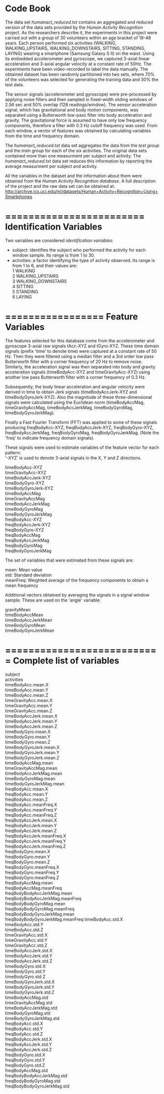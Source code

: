 Code Book
=========

The data set *humanact_reduced.txt* contains an aggregated and reduced version of the data sets provided by the *Human Activity Recognition* project. As the researchers describe it, the experiments in this project were carried out with a group of 30 volunteers within an age bracket of 19-48 years. Each person performed six activities (WALKING, WALKING_UPSTAIRS, WALKING_DOWNSTAIRS, SITTING, STANDING, LAYING) wearing a smartphone (Samsung Galaxy S II) on the waist. Using its embedded accelerometer and gyroscope, we captured 3-axial linear acceleration and 3-axial angular velocity at a constant rate of 50Hz. The experiments have been video-recorded to label the data manually. The obtained dataset has been randomly partitioned into two sets, where 70% of the volunteers was selected for generating the training data and 30% the test data.  

The sensor signals (accelerometer and gyroscope) were pre-processed by applying noise filters and then sampled in fixed-width sliding windows of 2.56 sec and 50% overlap (128 readings/window). The sensor acceleration signal, which has gravitational and body motion components, was separated using a Butterworth low-pass filter into body acceleration and gravity. The gravitational force is assumed to have only low frequency components, therefore a filter with 0.3 Hz cutoff frequency was used. From each window, a vector of features was obtained by calculating variables from the time and frequency domain.  

The *humanact_reduced.txt* data set aggregates the data from the *test group* and the *train group* for each of the six activities. The original data sets contained more than one measurment per subject and activity. The *humanact_reduced.txt* data set reduces this information by reporting the average measurment per subject and activity.   

All the  variables in the dataset and the information about them were obtained from the *Human Activity Recognition database*. A full description of the project and the raw data set can be obtained at:
http://archive.ics.uci.edu/ml/datasets/Human+Activity+Recognition+Using+Smartphones

========================
Identification Variables 
========================

Two variables are considered *identification variables*:  

- subject: identifies the subject who performed the activity for each window sample. Its range is from 1 to 30.  
- activities: a factor identifying the type of activity observed. Its range is from 1 to 6, and their values are:   
1 WALKING  
2 WALKING_UPSTAIRS  
3 WALKING_DOWNSTAIRS  
4 SITTING  
5 STANDING  
6 LAYING  

=================
Feature Variables 
=================

The features selected for this database come from the accelerometer and gyroscope 3-axial raw signals tAcc-XYZ and tGyro-XYZ. These time domain signals (prefix 'time' to denote time) were captured at a constant rate of 50 Hz. Then they were filtered using a median filter and a 3rd order low pass Butterworth filter with a corner frequency of 20 Hz to remove noise. Similarly, the acceleration signal was then separated into body and gravity acceleration signals (timeBodyAcc-XYZ and timeGravityAcc-XYZ) using another low pass Butterworth filter with a corner frequency of 0.3 Hz. 

Subsequently, the body linear acceleration and angular velocity were derived in time to obtain Jerk signals (timeBodyAccJerk-XYZ and timeBodyGyroJerk-XYZ). Also the magnitude of these three-dimensional signals were calculated using the Euclidean norm (timeBodyAccMag, timeGravityAccMag, timeBodyAccJerkMag, timeBodyGyroMag, timeBodyGyroJerkMag). 

Finally a Fast Fourier Transform (FFT) was applied to some of these signals producing freqBodyAcc-XYZ, freqBodyAccJerk-XYZ, freqBodyGyro-XYZ, freqBodyAccJerkMag, freqBodyGyroMag, freqBodyGyroJerkMag. (Note the 'freq' to indicate frequency domain signals). 

These signals were used to estimate variables of the feature vector for each pattern:  
'-XYZ' is used to denote 3-axial signals in the X, Y and Z directions.  

timeBodyAcc-XYZ  
timeGravityAcc-XYZ  
timeBodyAccJerk-XYZ  
timeBodyGyro-XYZ  
timeBodyGyroJerk-XYZ  
timeBodyAccMag  
timeGravityAccMag  
timeBodyAccJerkMag  
timeBodyGyroMag  
timeBodyGyroJerkMag  
freqBodyAcc-XYZ  
freqBodyAccJerk-XYZ  
freqBodyGyro-XYZ  
freqBodyAccMag  
freqBodyAccJerkMag  
freqBodyGyroMag  
freqBodyGyroJerkMag  

The set of variables that were estimated from these signals are:   

mean: Mean value  
std: Standard deviation  
meanFreq: Weighted average of the frequency components to obtain a mean frequency  

Additional vectors obtained by averaging the signals in a signal window sample. These are used on the 'angle' variable:  

gravityMean  
timeBodyAccMean  
timeBodyAccJerkMean  
timeBodyGyroMean  
timeBodyGyroJerkMean  

===========================
Complete list of variables
===========================

subject                          
activities                       
timeBodyAcc.mean.X              
timeBodyAcc.mean.Y               
timeBodyAcc.mean.Z               
timeGravityAcc.mean.X           
timeGravityAcc.mean.Y            
timeGravityAcc.mean.Z            
timeBodyAccJerk.mean.X          
timeBodyAccJerk.mean.Y           
timeBodyAccJerk.mean.Z           
timeBodyGyro.mean.X             
timeBodyGyro.mean.Y              
timeBodyGyro.mean.Z              
timeBodyGyroJerk.mean.X         
timeBodyGyroJerk.mean.Y          
timeBodyGyroJerk.mean.Z         
timeBodyAccMag.mean             
timeGravityAccMag.mean           
timeBodyAccJerkMag.mean          
timeBodyGyroMag.mean            
timeBodyGyroJerkMag.mean         
freqBodyAcc.mean.X               
freqBodyAcc.mean.Y              
freqBodyAcc.mean.Z               
freqBodyAcc.meanFreq.X           
freqBodyAcc.meanFreq.Y          
freqBodyAcc.meanFreq.Z           
freqBodyAccJerk.mean.X           
freqBodyAccJerk.mean.Y          
freqBodyAccJerk.mean.Z           
freqBodyAccJerk.meanFreq.X       
freqBodyAccJerk.meanFreq.Y      
freqBodyAccJerk.meanFreq.Z       
freqBodyGyro.mean.X              
freqBodyGyro.mean.Y             
freqBodyGyro.mean.Z              
freqBodyGyro.meanFreq.X          
freqBodyGyro.meanFreq.Y         
freqBodyGyro.meanFreq.Z          
freqBodyAccMag.mean              
freqBodyAccMag.meanFreq         
freqBodyBodyAccJerkMag.mean      
freqBodyBodyAccJerkMag.meanFreq  
freqBodyBodyGyroMag.mean        
freqBodyBodyGyroMag.meanFreq     
freqBodyBodyGyroJerkMag.mean     
freqBodyBodyGyroJerkMag.meanFreq
timeBodyAcc.std.X                
timeBodyAcc.std.Y                
timeBodyAcc.std.Z               
timeGravityAcc.std.X             
timeGravityAcc.std.Y             
timeGravityAcc.std.Z            
timeBodyAccJerk.std.X            
timeBodyAccJerk.std.Y            
timeBodyAccJerk.std.Z           
timeBodyGyro.std.X               
timeBodyGyro.std.Y               
timeBodyGyro.std.Z              
timeBodyGyroJerk.std.X           
timeBodyGyroJerk.std.Y           
timeBodyGyroJerk.std.Z          
timeBodyAccMag.std               
timeGravityAccMag.std            
timeBodyAccJerkMag.std          
timeBodyGyroMag.std             
timeBodyGyroJerkMag.std          
freqBodyAcc.std.X               
freqBodyAcc.std.Y                
freqBodyAcc.std.Z                
freqBodyAccJerk.std.X           
freqBodyAccJerk.std.Y            
freqBodyAccJerk.std.Z            
freqBodyGyro.std.X              
freqBodyGyro.std.Y               
freqBodyGyro.std.Z               
freqBodyAccMag.std              
freqBodyBodyAccJerkMag.std       
freqBodyBodyGyroMag.std          
freqBodyBodyGyroJerkMag.std 
